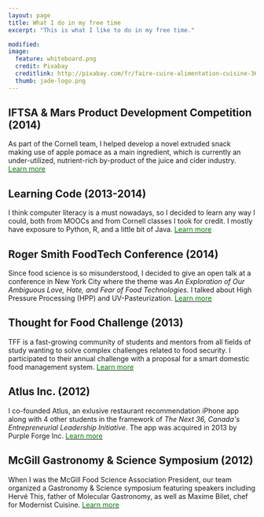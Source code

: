 ```yaml
---
layout: page
title: What I do in my free time
excerpt: "This is what I like to do in my free time."

modified: 
image: 
  feature: whiteboard.png
  credit: Pixabay 
  creditlink: http://pixabay.com/fr/faire-cuire-alimentation-cuisine-366875/
  thumb: jade-logo.png
---
```


## IFTSA & Mars Product Development Competition (2014) 
As part of the Cornell team, I helped develop a novel extruded snack making use of apple pomace as a main ingredient, which is currently an under-utilized, nutrient-rich by-product of the juice and cider industry. <a href="http://jadeproulx.com/freetime/popples"><span style="color:green">Learn more</span></a>

## Learning Code (2013-2014) 
I think computer literacy is a must nowadays, so I decided to learn any way I could, both from MOOCs and from Cornell classes I took for credit. I mostly have exposure to Python, R, and a little bit of Java. <a href="http://jadeproulx.com/freetime/code"><span style="color:green">Learn more</span></a>  

## Roger Smith FoodTech Conference (2014)  
Since food science is so misunderstood, I decided to give an open talk at a conference in New York City where the theme was *An Exploration of Our Ambiguous Love, Hate, and Fear of Food Technologies*. I talked about High Pressure Processing (HPP) and UV-Pasteurization. <a href="http://jadeproulx.com/freetime/FoodTechConference"><span style="color:green">Learn more</span></a>

## Thought for Food Challenge (2013)  
TFF is a fast-growing community of students and mentors from all fields of study wanting to solve complex challenges related to food security. I participated to their annual challenge with a proposal for a smart domestic food management system. <a href="http://jadeproulx.com/freetime/TFF"><span style="color:green">Learn more</span></a>

## Atlus Inc. (2012)  
I co-founded Atlus, an exlusive restaurant recommendation iPhone app along with 4 other students in the framework of *The Next 36, Canada's Entrepreneurial Leadership Initiative*. The app was acquired in 2013 by Purple Forge Inc. <a href="http://jadeproulx.com/freetime/Atlus"><span style="color:green">Learn more</span></a>

## McGill Gastronomy & Science Symposium (2012)  
When I was the McGill Food Science Association President, our team organized a Gastronomy & Science symposium featuring speakers including Hervé This, father of Molecular Gastronomy, as well as Maxime Bilet, chef for Modernist Cuisine. <a href="http://jadeproulx.com/freetime/mcgillsymposium"><span style="color:green">Learn more</span></a>


